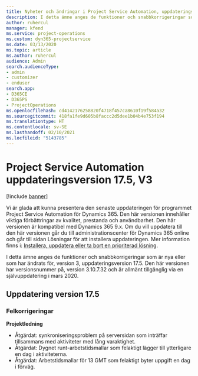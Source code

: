 ```yaml
---
title: Nyheter och ändringar i Project Service Automation, uppdateringsversion 17.5, snabbkorrigering, version 3
description: I detta ämne anges de funktioner och snabbkorrigeringar som finns tillgängliga i Project Service Automation, uppdateringsversion 17.5, version 3.
author: ruhercul
manager: kfend
ms.service: project-operations
ms.custom: dyn365-projectservice
ms.date: 03/13/2020
ms.topic: article
ms.author: ruhercul
audience: Admin
search.audienceType:
- admin
- customizer
- enduser
search.app:
- D365CE
- D365PS
- ProjectOperations
ms.openlocfilehash: cd4142176258820f4718f457ca8610f19f584a32
ms.sourcegitcommit: 418fa1fe9d605b8faccc2d5dee1b04b4e753f194
ms.translationtype: HT
ms.contentlocale: sv-SE
ms.lasthandoff: 02/10/2021
ms.locfileid: "5143785"
---
```

# <a name="project-service-automation-update-release-175-v3"></a>Project Service Automation uppdateringsversion 17.5, V3

[!include [banner](../includes/psa-now-project-operations.md)]

Vi är glada att kunna presentera den senaste uppdateringen för programmet Project Service Automation för Dynamics 365. Den här versionen innehåller viktiga förbättringar av kvalitet, prestanda och användbarhet.  Den här versionen är kompatibel med Dynamics 365 9.x. Om du vill uppdatera till den här versionen går du till administrationscenter för Dynamics 365 online och går till sidan Lösningar för att installera uppdateringen. Mer information finns i: [Installera, uppdatera eller ta bort en prioriterad lösning](https://docs.microsoft.com/power-platform/admin/install-remove-preferred-solution).

I detta ämne anges de funktioner och snabbkorrigeringar som är nya eller som har ändrats för, version 3, uppdateringsversion 17.5. Den här versionen har versionsnummer på, version 3.10.7.32 och är allmänt tillgänglig via en självuppdatering i mars 2020.


## <a name="update-release-175"></a>Uppdatering version 17.5

### <a name="bug-fixes"></a>Felkorrigeringar


**Projektledning**

- Åtgärdat: synkroniseringsproblem på serversidan som inträffar tillsammans med aktiviteter med lång varaktighet.
- Åtgärdat: Dygnet runt-arbetstidsmallar som felaktigt lägger till ytterligare en dag i aktiviteterna.
- Åtgärdat: Arbetstidsmallar för 13 GMT som felaktigt byter uppgift en dag i förväg.

